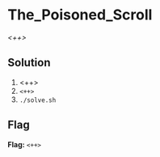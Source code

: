 # The_Poisoned_Scroll
*<++>*

## Solution
1. <++>
2. `<++>`
3. `./solve.sh`


## Flag
**Flag:** `<++>`
